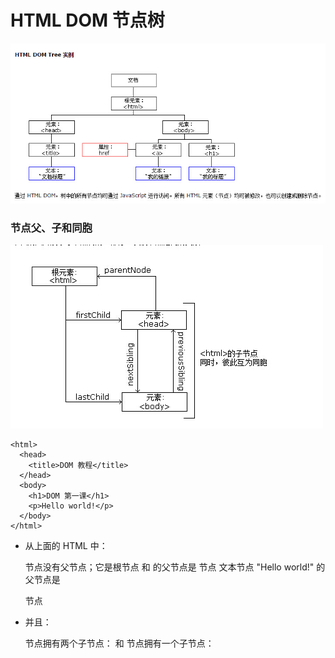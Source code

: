 # HTML DOM 节点树

![HTML DOM Tree](tree.jpg)

### 节点父、子和同胞
![parent](parent.jpg)
```
<html>
  <head>
    <title>DOM 教程</title>
  </head>
  <body>
    <h1>DOM 第一课</h1>
    <p>Hello world!</p>
  </body>
</html>
```
* 从上面的 HTML 中：
  <html> 节点没有父节点；它是根节点
  <head> 和 <body> 的父节点是 <html> 节点
  文本节点 "Hello world!" 的父节点是 <p> 节点

* 并且：
  <html> 节点拥有两个子节点：<head> 和 <body>
  <head> 节点拥有一个子节点：<title> 节点
  <title> 节点也拥有一个子节点：文本节点 "DOM 教程"
  <h1> 和 <p> 节点是同胞节点，同时也是 <body> 的子节点

* 并且：
  <head> 元素是 <html> 元素的首个子节点
  <body> 元素是 <html> 元素的最后一个子节点
  <h1> 元素是 <body> 元素的首个子节点
  <p> 元素是 <body> 元素的最后一个子节点

## DOM方法
* getElementById() 方法
  例子 var element=document.getElementById("intro");

* getElementsByTagName 返回指定标签名的元素
  document.getElementsByTagName("p");

* getElementsByClassName 返回指定样式名的元素
  document.getElementsByClassName("classname");

* style  修改样式
  例子 document.getElementById("p2").style.color="blue";

* appendChild(node) 新增子节点
  var para=document.createElement("p"); //新建一个P标签
  var node=document.createTextNode("This is new.");新建一个文本内容
  para.appendChild(node); P标签里面赋值

  var element=document.getElementById("div1"); //取#di1元素
  element.appendChild(para);  //新增
* html元素中添加事件
  <input type="button" onclick="document.body.style.backgroundColor='lavender';"
  value="Change background color" />

  <script>
  function ChangeBackground()
  {
  document.body.style.backgroundColor="lavender";
  }
  </script>

  <input type="button" onclick="ChangeBackground()"
  value="Change background color" />

* removeChild(node) 删除子节点
  var element=document.getElementById("intro");
  removeChild(element)

* innerHTML 节点（元素）的文本值

* parentNode 节点（元素）的父节点

* childNodes 节点（元素）的子节点

* getAttribute() 节点（元素）的属性节点

* setAttribute()		把指定属性设置或修改为指定的值。

* appendChild() 在指定的子节点前面插入新的子节点。

* nodeValue 返回节点的类型
  x=document.getElementById("intro");
  document.write(x.firstChild.nodeValue);
